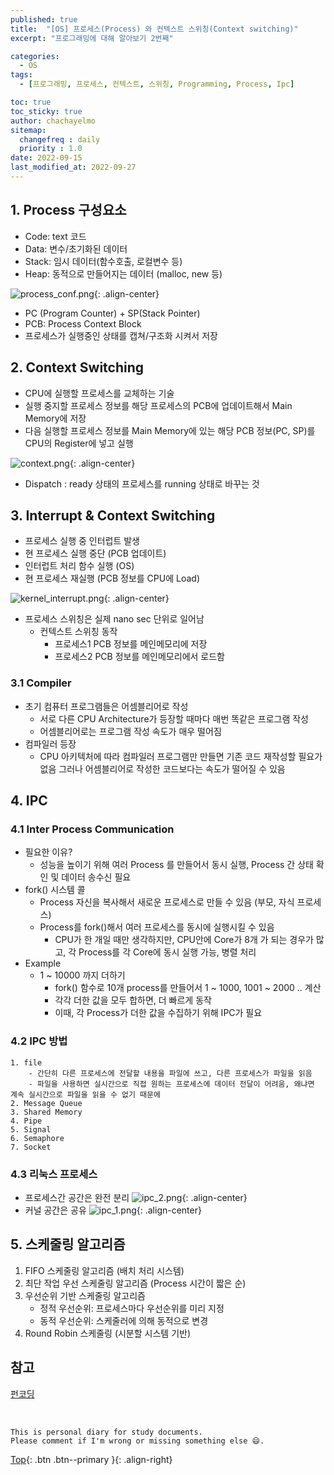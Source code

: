 ```yaml
---
published: true
title:  "[OS] 프로세스(Process) 와 컨텍스트 스위칭(Context switching)"
excerpt: "프로그래밍에 대해 알아보기 2번째"

categories:
  - OS
tags:
  - [프로그래밍, 프로세스, 컨텍스트, 스위칭, Programming, Process, Ipc]

toc: true
toc_sticky: true
author: chachayelmo
sitemap:
  changefreq : daily
  priority : 1.0
date: 2022-09-15
last_modified_at: 2022-09-27
---
```


## 1. Process 구성요소

- Code: text 코드
- Data: 변수/초기화된 데이터
- Stack: 임시 데이터(함수호출, 로컬변수 등)
- Heap: 동적으로 만들어지는 데이터 (malloc, new 등)

![process_conf.png](../../assets/images/process_conf.png){: .align-center}

- PC (Program Counter) + SP(Stack Pointer)
- PCB: Process Context Block
- 프로세스가 실행중인 상태를 캡쳐/구조화 시켜서 저장

## 2. Context Switching

- CPU에 실행할 프로세스를 교체하는 기술
- 실행 중지할 프로세스 정보를 해당 프로세스의 PCB에 업데이트해서 Main Memory에 저장
- 다음 실행할 프로세스 정보를 Main Memory에 있는 해당 PCB 정보(PC, SP)를 CPU의 Register에 넣고 실행

![context.png](../../assets/images/context.png){: .align-center}

- Dispatch : ready 상태의 프로세스를 running 상태로 바꾸는 것

## 3. Interrupt & Context Switching

- 프로세스 실행 중 인터럽트 발생
- 현 프로세스 실행 중단 (PCB 업데이트)
- 인터럽트 처리 함수 실행 (OS)
- 현 프로세스 재실행 (PCB 정보를 CPU에 Load)

![kernel_interrupt.png](../../assets/images/kernel_interrupt.png){: .align-center}

- 프로세스 스위칭은 실제 nano sec 단위로 일어남
    - 컨텍스트 스위칭 동작
        - 프로세스1 PCB 정보를 메인메모리에 저장
        - 프로세스2 PCB 정보를 메인메모리에서 로드함

### 3.1 Compiler
- 초기 컴퓨터 프로그램들은 어셈블리어로 작성
    - 서로 다른 CPU Architecture가 등장할 때마다 매번 똑같은 프로그램 작성
    - 어셈블리어로는 프로그램 작성 속도가 매우 떨어짐
- 컴파일러 등장
    - CPU 아키텍처에 따라 컴파일러 프로그램만 만들면 기존 코드 재작성할 필요가 없음
    그러나 어셈블리어로 작성한 코드보다는 속도가 떨어질 수 있음

## 4. IPC
### 4.1 Inter Process Communication
- 필요한 이유?
    - 성능을 높이기 위해 여러 Process 를 만들어서 동시 실행, Process 간 상태 확인 및 데이터 송수신 필요
- fork() 시스템 콜
    - Process 자신을 복사해서 새로운 프로세스로 만들 수 있음 (부모, 자식 프로세스)
    - Process를 fork()해서 여러 프로세스를 동시에 실행시킬 수 있음
        - CPU가 한 개일 때만 생각하지만, CPU안에 Core가 8개 가 되는 경우가 많고, 각 Process를 각 Core에 동시 실행 가능, 병렬 처리
- Example
    - 1 ~ 10000 까지 더하기
        - fork() 함수로 10개 process를 만들어서 1 ~ 1000, 1001 ~ 2000 .. 계산
        - 각각 더한 값을 모두 합하면, 더 빠르게 동작
        - 이때, 각 Process가 더한 값을 수집하기 위해 IPC가 필요

### 4.2 IPC 방법
    1. file
        - 간단히 다른 프로세스에 전달할 내용을 파일에 쓰고, 다른 프로세스가 파일을 읽음
        - 파일을 사용하면 실시간으로 직접 원하는 프로세스에 데이터 전달이 어려움, 왜냐면 계속 실시간으로 파일을 읽을 수 없기 때문에
    2. Message Queue
    3. Shared Memory
    4. Pipe
    5. Signal
    6. Semaphore
    7. Socket

### 4.3 리눅스 프로세스
- 프로세스간 공간은 완전 분리
![ipc_2.png](../../assets/images/ipc_2.png){: .align-center}
- 커널 공간은 공유
![ipc_1.png](../../assets/images/ipc_1.png){: .align-center}

## 5. 스케줄링 알고리즘
1. FIFO 스케줄링 알고리즘 (배치 처리 시스템)
2. 최단 작업 우선 스케줄링 알고리즘 (Process 시간이 짧은 순)
3. 우선순위 기반 스케줄링 알고리즘
    - 정적 우선순위: 프로세스마다 우선순위를 미리 지정
    - 동적 우선순위: 스케줄러에 의해 동적으로 변경
4. Round Robin 스케줄링 (시분할 시스템 기반)

## 참고
[펀코딩](https://www.fun-coding.org/contextswitching.html)

<br>

    This is personal diary for study documents.
    Please comment if I'm wrong or missing something else 😄. 

[Top](#){: .btn .btn--primary }{: .align-right}